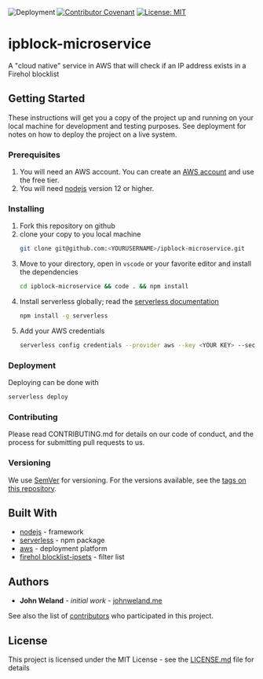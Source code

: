 ![Deployment](https://github.com/johnweland/ipblock-microservice/workflows/Deployment/badge.svg?branch=develop) [![Contributor Covenant](https://img.shields.io/badge/Contributor%20Covenant-v2.0%20adopted-ff69b4.svg)](code_of_conduct.md) [![License: MIT](https://img.shields.io/badge/License-MIT-yellow.svg)](https://opensource.org/licenses/MIT)
# ipblock-microservice
A "cloud native" service in AWS that will check if an IP address exists in a Firehol blocklist

## Getting Started
These instructions will get you a copy of the project up and running on your local machine for development and testing purposes. See deployment for notes on how to deploy the project on a live system.

### Prerequisites
1. You will need an AWS account. You can create an [AWS account](https://aws.amazon.com/free/) and use the free tier.
2. You will need [nodejs](https://nodejs.org/) version 12 or higher.

### Installing
1. Fork this repository on github
2. clone your copy to you local machine
   ``` bash
   git clone git@github.com:<YOURUSERNAME>/ipblock-microservice.git
   ```
3. Move to your directory, open in `vscode` or your favorite editor and install the dependencies
   ```bash
   cd ipblock-microservice && code . && npm install
   ```
4. Install serverless globally; read the [serverless documentation](https://www.npmjs.com/package/serverless)
   ```bash
   npm install -g serverless
   ```
5. Add your AWS credentials
   ```bash
   serverless config credentials --provider aws --key <YOUR KEY> --secret <YOUR SECRET>
   ```

### Deployment
Deploying can be done with
```bash
serverless deploy
```
### Contributing
Please read CONTRIBUTING.md for details on our code of conduct, and the process for submitting pull requests to us.
### Versioning
We use [SemVer](https://semver.org/) for versioning. For the versions available, see the [tags on this repository](https://github.com/johnweland/ipblock-microservice/tags).

## Built With
* [nodejs](https://nodejs.org/) - framework
* [serverless](https://www.npmjs.com/package/serverless) - npm package
* [aws](https://aws.amazon.com/free/) - deployment platform
* [firehol blocklist-ipsets](https://github.com/firehol/blocklist-ipsets) - filter list

## Authors
* **John Weland** - _initial work_ - [johnweland.me](https://johnweland.me)

See also the list of [contributors](https://github.com/johnweland/ipblock-microservice/graphs/contributors) who participated in this project.

## License
This project is licensed under the MIT License - see the [LICENSE.md](https://github.com/johnweland/ipblock-microservice/blob/main/LICENSE) file for details